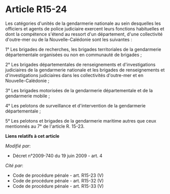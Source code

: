 # Article R15-24

Les catégories d'unités de la gendarmerie nationale au sein desquelles les officiers et agents de police judiciaire exercent
leurs fonctions habituelles et dont la compétence s'étend au ressort d'un département, d'une collectivité d'outre-mer ou de
la Nouvelle-Calédonie sont les suivantes : 

1° Les brigades de recherches, les brigades territoriales de la gendarmerie départementale organisées ou non en communauté de
brigades ; 

2° Les brigades départementales de renseignements et d'investigations judiciaires de la gendarmerie nationale et les brigades
de renseignements et d'investigations judiciaires dans les collectivités d'outre-mer et en Nouvelle-Calédonie ; 

3° Les brigades motorisées de la gendarmerie départementale et de la gendarmerie mobile ; 

4° Les pelotons de surveillance et d'intervention de la gendarmerie départementale ; 

5° Les pelotons et brigades de la gendarmerie maritime autres que ceux mentionnés au 7° de l'article R. 15-23.

**Liens relatifs à cet article**

_Modifié par_:

  - Décret n°2009-740 du 19 juin 2009 - art. 4

_Cité par_:

  - Code de procédure pénale - art. R15-23 (V)
  - Code de procédure pénale - art. R15-32 (V)
  - Code de procédure pénale - art. R15-33 (V)
